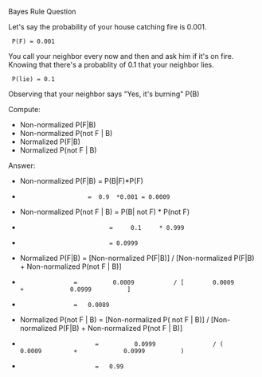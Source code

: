 Bayes Rule Question


Let's say the probability of your house catching fire is 0.001.
     
     P(F) = 0.001

You call your neighbor every now and then and ask him if it's on fire.
Knowing that there's a probablity of 0.1 that your neighbor lies.
     
     P(lie) = 0.1

Observing that your neighbor says "Yes, it's burning"
     P(B)


Compute:
  * Non-normalized P(F|B)
  * Non-normalized P(not F | B)
  * Normalized P(F|B)
  * Normalized P(not F | B)


Answer:

*  Non-normalized P(F|B) = P(B|F)*P(F)
*                        =  0.9  *0.001 = 0.0009

*  Non-normalized P(not F | B) = P(B| not F) * P(not F)
*                              =     0.1     * 0.999
*                              = 0.0999
*  Normalized P(F|B) =   [Non-normalized P(F|B)] / [Non-normalized P(F|B)  +  Non-normalized P(not F | B)]   
*                    =          0.0009           / [        0.0009         +             0.0999          ]                           
*                    =   0.0089

*  Normalized P(not F | B) = [Non-normalized P( not F | B)] / [Non-normalized P(F|B)  +  Non-normalized P(not F | B)]  
*                          =          0.0999                / (        0.0009         +             0.0999          )                           
*                          =   0.99
